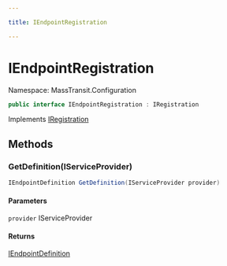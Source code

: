 ```yaml
---

title: IEndpointRegistration

---
```


# IEndpointRegistration

Namespace: MassTransit.Configuration

```csharp
public interface IEndpointRegistration : IRegistration
```

Implements [IRegistration](../masstransit-configuration/iregistration)

## Methods

### **GetDefinition(IServiceProvider)**

```csharp
IEndpointDefinition GetDefinition(IServiceProvider provider)
```

#### Parameters

`provider` IServiceProvider<br/>

#### Returns

[IEndpointDefinition](../../masstransit-abstractions/masstransit/iendpointdefinition)<br/>
